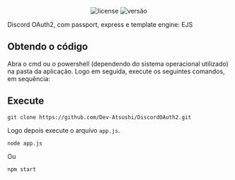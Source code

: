 <p align="center">
    <img src="https://img.shields.io/github/license/mashape/apistatus.svg" alt="license"/>
    <img src="https://img.shields.io/badge/version-1.0-blue" alt="versão">
</p>

Discord OAuth2, com passport, express e template engine: EJS

## Obtendo o código

Abra o cmd ou o powershell (dependendo do sistema operacional utilizado) na pasta da aplicação. Logo em seguida, execute os seguintes comandos, em sequência:

## Execute

```
git clone https://github.com/Dev-Atsushi/DiscordOAuth2.git
```

Logo depois execute o arquivo `app.js`.
```
node app.js
```
Ou
```
npm start
```
